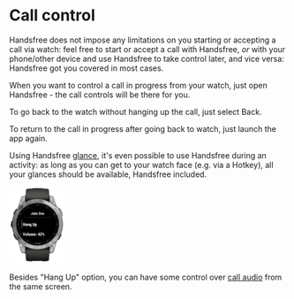 # Call control

Handsfree does not impose any limitations on you starting or accepting a call via watch: feel free to start or accept a call with Handsfree, *or* with your phone/other device and use Handsfree to take control later, and vice versa: Handsfree got you covered in most cases.

When you want to control a call in progress from your watch, just open Handsfree - the call controls will be there for you.

To go back to the watch without hanging up the call, just select Back.

To return to the call in progress after going back to watch, just launch the app again.

Using Handsfree [glance](./Glance.md), it's even possible to use Handsfree during an activity: as long as you can get to your watch face (e.g. via a Hotkey), all your glances should be available, Handsfree included.

<img src="../WatchApp/extras/Connect-IQ-Store/Screenshots/Cropped/fenix7-Call-In-Progress.jpg" alt="fenix7-Call-In-Progress" width="20%" /> 

Besides "Hang Up" option, you can have some control over [call audio](./In-Call-Audio.md) from the same screen.